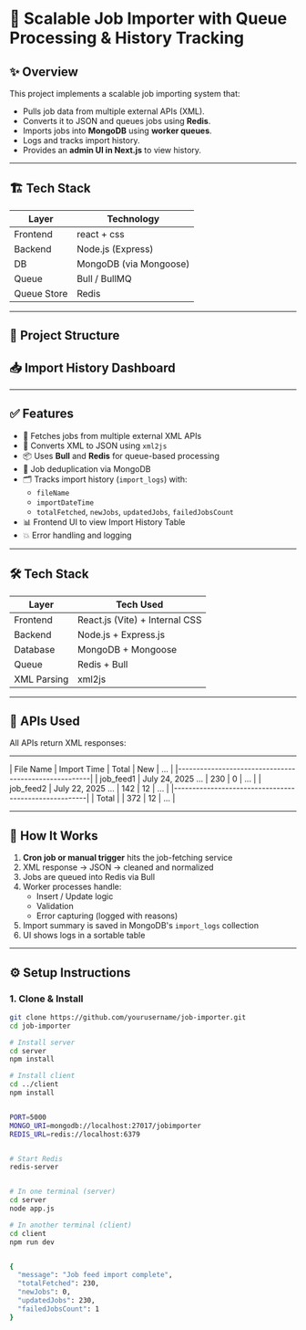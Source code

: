 # 🚀 Scalable Job Importer with Queue Processing & History Tracking

## ✨ Overview

This project implements a scalable job importing system that:
- Pulls job data from multiple external APIs (XML).
- Converts it to JSON and queues jobs using **Redis**.
- Imports jobs into **MongoDB** using **worker queues**.
- Logs and tracks import history.
- Provides an **admin UI in Next.js** to view history.

---

## 🏗 Tech Stack

| Layer        | Technology        |
|--------------|-------------------|
| Frontend     | react + css |
| Backend      | Node.js (Express) |
| DB           | MongoDB (via Mongoose) |
| Queue        | Bull / BullMQ     |
| Queue Store  | Redis             |

---

## 📁 Project Structure




📥 Import History Dashboard
--------------------------------------------------
---

## ✅ Features

- 🔗 Fetches jobs from multiple external XML APIs
- 🔁 Converts XML to JSON using `xml2js`
- 📦 Uses **Bull** and **Redis** for queue-based processing
- 🧠 Job deduplication via MongoDB
- 🗂️ Tracks import history (`import_logs`) with:
  - `fileName`
  - `importDateTime`
  - `totalFetched`, `newJobs`, `updatedJobs`, `failedJobsCount`
- 📊 Frontend UI to view Import History Table
- 💥 Error handling and logging

---

## 🛠️ Tech Stack

| Layer         | Tech Used                         |
|--------------|-----------------------------------|
| Frontend      | React.js (Vite) + Internal CSS    |
| Backend       | Node.js + Express.js              |
| Database      | MongoDB + Mongoose                |
| Queue         | Redis + Bull                      |
| XML Parsing   | xml2js                            |

---

## 📌 APIs Used

All APIs return XML responses:

------
| File Name | Import Time       | Total | New | ...   |
|------------------------------------------------------|
| job_feed1 | July 24, 2025 ... | 230   |  0  | ...   |
| job_feed2 | July 22, 2025 ... | 142   | 12  | ...   |
|------------------------------------------------------|
| Total     |                   | 372   | 12  | ...   |



---

## 🚦 How It Works

1. **Cron job or manual trigger** hits the job-fetching service
2. XML response → JSON → cleaned and normalized
3. Jobs are queued into Redis via Bull
4. Worker processes handle:
   - Insert / Update logic
   - Validation
   - Error capturing (logged with reasons)
5. Import summary is saved in MongoDB's `import_logs` collection
6. UI shows logs in a sortable table

---

## ⚙️ Setup Instructions

### 1. Clone & Install

```bash
git clone https://github.com/yourusername/job-importer.git
cd job-importer

# Install server
cd server
npm install

# Install client
cd ../client
npm install


PORT=5000
MONGO_URI=mongodb://localhost:27017/jobimporter
REDIS_URL=redis://localhost:6379


# Start Redis
redis-server


# In one terminal (server)
cd server
node app.js

# In another terminal (client)
cd client
npm run dev


{
  "message": "Job feed import complete",
  "totalFetched": 230,
  "newJobs": 0,
  "updatedJobs": 230,
  "failedJobsCount": 1
}
